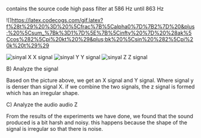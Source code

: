  contains the source code high pass filter at 586 Hz until 863 Hz
     
     
     
![]https://latex.codecogs.com/gif.latex?f%28t%29%20%3D%20%5Cfrac%7B%5Calpha0%7D%7B2%7D%20&plus;%20%5Csum_%7Bk%3D1%7D%5E%7B%5Cinfty%20%7D%20%28ak%5Ccos%282%5Cpi%20kt%20%29&plus;bk%20%5Csin%20%282%5Cpi%20k%20t%29%29    
     
![sinyal X](https://user-images.githubusercontent.com/81222423/112156928-4a16a080-8c19-11eb-8f97-68099281b5da.JPG) X signal 
![sinyal Y](https://user-images.githubusercontent.com/81222423/112156945-4edb5480-8c19-11eb-837b-119228223580.JPG) Y signal
![sinyal Z](https://user-images.githubusercontent.com/81222423/112156949-4f73eb00-8c19-11eb-8ffb-92367bb23249.JPG) Z signal


B) Analyze the signal
   
   
   Based on the picture above, we get an X signal and  Y signal. Where signal y is denser than signal X. if we combine the two signals, the z signal is formed which has an irregular shape.



C) Analyze the audio audio Z
   
   
   From the results of the experiments we have done, we found that the sound produced is a bit harsh and noisy. this happens because the shape of the signal is irregular so that there is noise.
